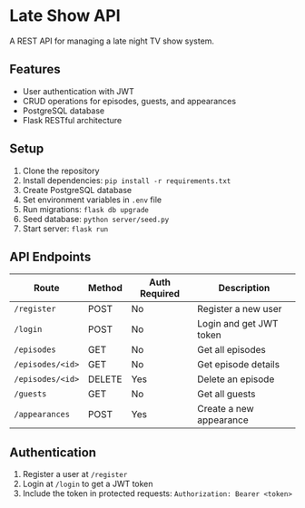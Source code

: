 # Late Show API

A REST API for managing a late night TV show system.

## Features

- User authentication with JWT
- CRUD operations for episodes, guests, and appearances
- PostgreSQL database
- Flask RESTful architecture

## Setup

1. Clone the repository
2. Install dependencies: `pip install -r requirements.txt`
3. Create PostgreSQL database
4. Set environment variables in `.env` file
5. Run migrations: `flask db upgrade`
6. Seed database: `python server/seed.py`
7. Start server: `flask run`

## API Endpoints

| Route | Method | Auth Required | Description |
|-------|--------|---------------|-------------|
| `/register` | POST | No | Register a new user |
| `/login` | POST | No | Login and get JWT token |
| `/episodes` | GET | No | Get all episodes |
| `/episodes/<id>` | GET | No | Get episode details |
| `/episodes/<id>` | DELETE | Yes | Delete an episode |
| `/guests` | GET | No | Get all guests |
| `/appearances` | POST | Yes | Create a new appearance |

## Authentication

1. Register a user at `/register`
2. Login at `/login` to get a JWT token
3. Include the token in protected requests: `Authorization: Bearer <token>`

